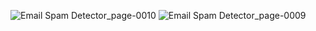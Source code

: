 ![Email Spam Detector_page-0010](https://github.com/user-attachments/assets/d05ae2e0-9a11-4f96-b824-8c5810eca29f)
![Email Spam Detector_page-0009](https://github.com/user-attachments/assets/135f7e68-f0ae-48e9-adeb-f389845a06f0)

